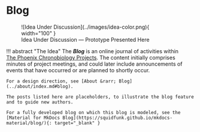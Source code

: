 # Blog

<figure markdown="span">
    ![Idea Under Discussion](../images/idea-color.png){ width="100" } 
    <figcaption>Idea Under Discussion &mdash; Prototype Presented Here</figcaption>
</figure>

!!! abstract "The Idea"
    The ***Blog*** is an online journal of activities within [The&nbsp;Phoenix&nbsp;Chronobiology&nbsp;Projects](../index.md). The content initially comprises minutes of project meetings, and could later include announcements of events that have occurred or are planned to shortly occur.

    For a design direction, see [About &rarr; Blog](../about/index.md#blog).

    The posts listed here are placeholders, to illustrate the blog feature and to guide new authors.

    For a fully developed blog on which this blog is modeled, see the [Material for MkDocs Blog](https://squidfunk.github.io/mkdocs-material/blog/){: target="_blank" }
